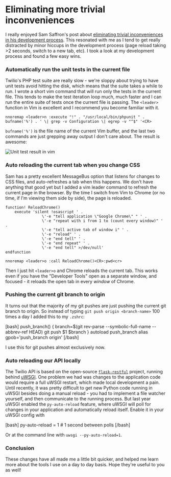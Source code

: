 # Eliminating more trivial inconveniences

I really enjoyed Sam Saffron's post about [eliminating trivial inconveniences
in his development process][inconveniences]. This resonated with me as I tend
to get really distracted by minor hiccups in the development process (page
reload taking >2 seconds, switch to a new tab, etc). I took a look at my
development process and found a few easy wins.

### Automatically run the unit tests in the current file

Twilio's PHP test suite are really slow - we're sloppy about trying to have
unit tests avoid hitting the disk, which means that the suite takes a while to
run. I wrote a short vim command that will run only the tests in the current
file. This tends to make the test iteration loop much, much faster and I can
run the entire suite of tests once the current file is passing. The `<leader>`
function in Vim is excellent and I recommend you become familiar with it.

    nnoremap <leader>n :execute "!" . "/usr/local/bin/phpunit " . bufname('%') . ' \| grep -v Configuration \| egrep -v "^$" '<CR>

`bufname('%')` is the file name of the current Vim buffer, and the last two
commands are just grepping away output I don't care about. The result is
awesome:

<img src="http://content.screencast.com/users/kevinburke/folders/Jing/media/b0cc0ee8-eb80-48c8-8676-bbb8b0fe98c6/00000001.png" alt="Unit test result in vim" />

### Auto reloading the current tab when you change CSS

Sam has a pretty excellent MessageBus option that listens for changes to CSS
files, and auto-refreshes a tab when this happens. We don't have anything that
good yet but I added a vim leader command to refresh the current page in the
browser. By the time I switch from Vim to Chrome (or no time, if I'm viewing
them side by side), the page is reloaded.

    function! ReloadChrome()
        execute 'silent !osascript ' . 
                    \'-e "tell application \"Google Chrome\" " ' .
                    \'-e "repeat with i from 1 to (count every window)" ' .
                    \'-e "tell active tab of window i" ' . 
                    \'-e "reload" ' .
                    \'-e "end tell" ' .
                    \'-e "end repeat" ' .
                    \'-e "end tell" >/dev/null'
    endfunction

    nnoremap <leader>o :call ReloadChrome()<CR>:pwd<cr>

Then I just hit `<leader>o` and Chrome reloads the current tab. This works even
if you have the "Developer Tools" open as a separate window, and focused - it
reloads the open tab in every *window* of Chrome.

### Pushing the current git branch to origin

It turns out that the majority of my git pushes are just pushing the current
git branch to origin. So instead of typing `git push origin <branch-name>` 100
times a day I added this to my `.zshrc`:

[bash]
    push\_branch() {
        branch=$(git rev-parse --symbolic-full-name --abbrev-ref HEAD)
        git push $1 $branch
    }
    autoload push\_branch
    alias gpob='push\_branch origin'
[/bash]

I use this for git pushes almost exclusively now.

### Auto reloading our API locally

The Twilio API is based on the open-source [`flask-restful`][fr] project,
running behind [uWSGI][uwsgi]. One problem we had was changes to the
application code would require a full uWSGI restart, which made local
development a pain. Until recently, it was pretty difficult to get new Python
code running in uWSGI besides doing a manual reload - you had to implement
a file watcher yourself, and then communicate to the running process. But last
year uWSGI enabled the `py-auto-reload` feature, where uWSGI will poll for 
changes in your application and automatically reload itself. Enable it in your
uWSGI config with

[bash]
py-auto-reload = 1   # 1 second between polls
[/bash]

Or at the command line with `uwsgi --py-auto-reload=1`.

### Conclusion

These changes have all made me a little bit quicker, and helped me learn more
about the tools I use on a day to day basis. Hope they're useful to you as
well!

[inconveniences]: http://samsaffron.com/archive/2013/05/03/eliminating-my-trivial-inconveniences
[uwsgi]: http://uwsgi-docs.readthedocs.org/en/latest/
[fr]: https://github.com/twilio/flask-restful
